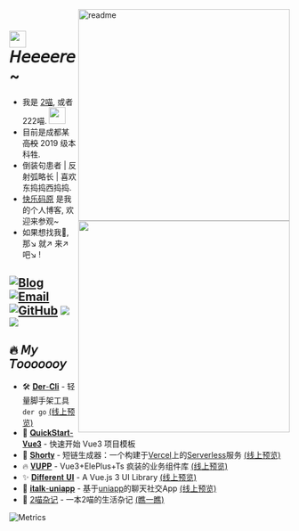 <img align="right" width="380px" alt='readme' src="https://github-readme-stats.vercel.app/api?username=yesmore&show_icons=true&theme=radical" /> 

<a href="#"><img width="380px" align="right" src='https://github-readme-stats.vercel.app/api/top-langs/?username=yesmore&layout=compact&hide=html'/></a>
<!-- <img align="right" width="380px" src="https://count.getloli.com/get/@yesmore?theme=rule34" alt="visit" /> -->

# <img width='30' src='https://cdn.jsdelivr.net/gh/yesmore/img/img/pop_cat.gif'/> 𝘏𝘦𝘦𝘦𝘦𝘳𝘦 ~ 

- 我是 [2喵](https://yesmore.cc), 或者222喵. <img width='30' src='https://emojis.slackmojis.com/emojis/images/1623215441/44110/cat_pls.gif?1623215441'>
- 目前是成都某~~高校~~ 2019 级本科牲.
- 倒装句患者 | 反射弧略长 | 喜欢东捣捣西捣捣.
- [快乐码原](https://yesmore.cc) 是我的个人博客, 欢迎来参观~
- 如果想找我🤺, 那↘ 就↗ 来↗ 吧↘ !

## [![Blog](https://img.shields.io/badge/-https://yesmore.cc-0e83cd?style=flat-square&logo=Blogger&logoColor=fff)](https://yesmore.cc) [![Email](https://img.shields.io/badge/-3224266014@qq.com-911318?style=flat-square&logo=Mail.RU&logoColor=white&labelColor=c14438)](mailto:3224266014_at_qq.com) [![GitHub](https://img.shields.io/badge/dynamic/json?logo=github&label=GitHub+Followers&labelColor=282c34&style=flat-square&color=181717&query=%24.data.totalSubs&url=https%3A%2F%2Fapi.spencerwoo.com%2Fsubstats%2F%3Fsource%3Dgithub%26queryKey%3Dyesmore&longCache=true)](https://github.com/yesmore) <a href='https://gitter.im/yesmore/yesmoreforchat'><img src='https://badges.gitter.im/yesmore/yesmoreforchat.svg'/></a> <img src="https://visitor-badge.glitch.me/badge?page_id=yesmore.yesmore" /> 

 ## 🔥 𝘔𝘺 𝘛𝘰𝘰𝘰𝘰𝘰𝘰𝘺

- 🛠️ <a href='https://github.com/der-cli/cli' target='_blank'>𝐃𝐞𝐫-𝐂𝐥𝐢</a> - 轻量脚手架工具 `der go` [(线上预览)](https://der-cli.vercel.app/)
- 🚀 <a href='https://github.com/yesmore/QuickStart-Vue3' target='_blank'>𝐐𝐮𝐢𝐜𝐤𝐒𝐭𝐚𝐫𝐭-𝐕𝐮𝐞𝟑</a> - 快速开始 Vue3 项目模板
- :link: [𝐒𝐡𝐨𝐫𝐭𝐲](https://github.com/yesmore/shorty) - 短链生成器：一个构建于[Vercel]()上的[Serverless]()服务 [(线上预览)](https://nb.js.cn/)
- 🔥 [𝐕𝐔𝐏𝐏](https://github.com/yesmore/vupp) - Vue3+ElePlus+Ts 疯装的业务组件库 [(线上预览)](https://vupp.vercel.app/)
- ✨ [𝐃𝐢𝐟𝐟𝐞𝐫𝐞𝐧𝐭 𝐔𝐈](https://github.com/yesmore/different-ui) - A Vue.js 3 UI Library [(线上预览)](https://yesmore.cc/Different-UI/)
- 💁 [𝐢𝐭𝐚𝐥𝐤-𝐮𝐧𝐢𝐚𝐩𝐩](https://github.com/yesmore/italk-uniapp) - 基于[uniapp]()的聊天社交App [(线上预览)](http://italk.auao.top)
- :orange_book: [2喵杂记](https://yesmore.cc/cn/Diary) - 一本2喵的生活杂记 [(瞧一瞧)](https://yesmore.cc/cn/Diary/)

![Metrics](https://metrics.lecoq.io/yesmore?template=classic&base.header=0&base.activity=0&base.community=0&base.repositories=0&isocalendar=1&isocalendar.duration=half-year&config.timezone=Etc%2FGMT-8)
<!-- <img src='https://activity-graph.herokuapp.com/graph?username=yesmore&theme=minimal'/>  -->

